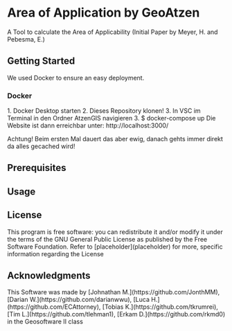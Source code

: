 # Area of Application by GeoAtzen
A Tool to calculate the Area of Applicability (Initial Paper by Meyer, H. and Pebesma, E.)
<h2> Getting Started</h2>
We used Docker to ensure an easy deployment.


<h3>Docker</h3>
1. Docker Desktop starten
2. Dieses Repository klonen!
3. In VSC im Terminal in den Ordner AtzenGIS navigieren
3. $ docker-compose up
Die Website ist dann erreichbar unter:
http://localhost:3000/

Achtung!
Beim ersten Mal dauert das aber ewig, danach gehts immer direkt da alles gecached wird!

<h2>Prerequisites</h2>

<h2>Usage</h2>

<h2>License</h2>
This program is free software: you can redistribute it and/or modify it under the terms of the GNU General Public License as published by the Free Software Foundation.
Refer to [placeholder](placeholder) for more, specific information regarding the License

<h2>Acknowledgments</h2>
This Software was made by [Johnathan M.](https://github.com/JonthMM), [Darian W.](https://github.com/darianwwu), [Luca H.](https://github.com/ECAttorney), [Tobias K.](https://github.com/tkrumrei), [Tim L.](https://github.com/tlehman1), [Erkam D.](https://github.com/rkmd0) in the Geosoftware II class
